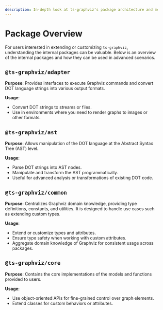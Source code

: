 ```yaml
---
description: In-depth look at ts-graphviz's package architecture and modules.
---
```

# Package Overview

For users interested in extending or customizing `ts-graphviz`, understanding the internal packages can be valuable. Below is an overview of the internal packages and how they can be used in advanced scenarios.


## `@ts-graphviz/adapter`

**Purpose**: Provides interfaces to execute Graphviz commands and convert DOT language strings into various output formats.

**Usage**:

- Convert DOT strings to streams or files.
- Use in environments where you need to render graphs to images or other formats.

## `@ts-graphviz/ast`

**Purpose**: Allows manipulation of the DOT language at the Abstract Syntax Tree (AST) level.

**Usage**:

- Parse DOT strings into AST nodes.
- Manipulate and transform the AST programmatically.
- Useful for advanced analysis or transformations of existing DOT code.

## `@ts-graphviz/common`

**Purpose**: Centralizes Graphviz domain knowledge, providing type definitions, constants, and utilities. It is designed to handle use cases such as extending custom types.

**Usage**:

- Extend or customize types and attributes.
- Ensure type safety when working with custom attributes.
- Aggregate domain knowledge of Graphviz for consistent usage across packages.

## `@ts-graphviz/core`

**Purpose**: Contains the core implementations of the models and functions provided to users.

**Usage**:

- Use object-oriented APIs for fine-grained control over graph elements.
- Extend classes for custom behaviors or attributes.
